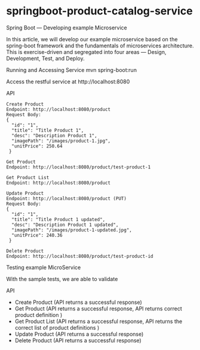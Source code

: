 # springboot-product-catalog-service

Spring Boot — Developing example Microservice

In this article, we will develop our example microservice based on the spring-boot framework and the fundamentals of microservices architecture. This is exercise-driven and segregated into four areas — Design, Development, Test, and Deploy.

Running and Accessing Service
mvn spring-boot:run

Access the restful service at http://localhost:8080

API

```
Create Product
Endpoint: http://localhost:8080/product
Request Body:
{
  "id": "1",
  "title": "Title Product 1",
  "desc": "Description Product 1",
  "imagePath": "/images/product-1.jpg",
  "unitPrice": 250.64
 }
 ```

```
Get Product
Endpoint: http://localhost:8080/product/test-product-1
```

```
Get Product List
Endpoint: http://localhost:8080/product 
```

```
Update Product
Endpoint: http://localhost:8080/product (PUT)
Request Body:
{
  "id": "1",
  "title": "Title Product 1 updated",
  "desc": "Description Product 1 updated",
  "imagePath": "/images/product-1-updated.jpg",
  "unitPrice": 240.36
 }
```
```
Delete Product
Endpoint: http://localhost:8080/product/test-product-id
```

Testing example MicroService

With the sample tests, we are able to validate

API
- Create Product (API returns a successful response)
- Get Product (API returns a successful response, API returns correct product definition )
- Get Product List (API returns a successful response, API returns the correct list of product definitions )
- Update Product (API returns a successful response)
- Delete Product (API returns a successful response)
